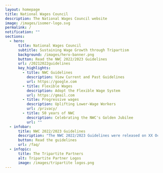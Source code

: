 ```yaml
---
layout: homepage
title: National Wages Council
description: The National Wages Council website
image: /images/isomer-logo.svg
permalink: /
notification: ""
sections:
  - hero:
      title: National Wages Council
      subtitle: Sustaining Wage Growth through Tripartism
      background: /images/hero-banner.png
      button: Read the NWC 2022/2023 Guidelines
      url: /20212022guidelines
      key_highlights:
        - title: NWC Guidelines
          description: View Current and Past Guidelines
          url: https://google.com
        - title: Flexible Wages
          description: Adopt the Flexible Wage System
          url: https://gmail.com
        - title: Progressive wages
          description: Uplifting Lower-Wage Workers
          url: /privacy/
        - title: 50 years of NWC
          description: Celebrating the NWC's Golden Jubilee
          url: ""
  - infobar:
      title: NWC 2022/2023 Guidelines
      description: "The NWC 2022/2023 Guidelines were released on XX October 2023. "
      button: Read the guidelines
      url: /faq/
  - infopic:
      title: The Tripartite Partners
      alt: Tripartite Partner Logos
      image: /images/tripartite logos.png
---
```

